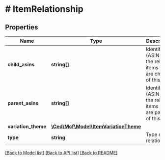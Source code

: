 # # ItemRelationship

## Properties

Name | Type | Description | Notes
------------ | ------------- | ------------- | -------------
**child_asins** | **string[]** | Identifiers (ASINs) of the related items that are children of this item. | [optional]
**parent_asins** | **string[]** | Identifiers (ASINs) of the related items that are parents of this item. | [optional]
**variation_theme** | [**\Ced\Mcf\Model\ItemVariationTheme**](ItemVariationTheme.md) |  | [optional]
**type** | **string** | Type of relationship. |

[[Back to Model list]](../../README.md#models) [[Back to API list]](../../README.md#endpoints) [[Back to README]](../../README.md)
